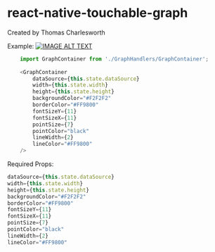 # react-native-touchable-graph
Created by Thomas Charlesworth

Example:
[![IMAGE ALT TEXT](http://img.youtube.com/vi/8XfkclUNLh0/0.jpg)](https://www.youtube.com/watch?v=8XfkclUNLh0 "react-native-touchable-graph")

```js
    import GraphContainer from './GraphHandlers/GraphContainer';
    
    <GraphContainer 
        dataSource={this.state.dataSource}
        width={this.state.width}
        height={this.state.height}
        backgroundColor="#F2F2F2"
        borderColor="#FF9800"
        fontSizeY={11}
        fontSizeX={11}
        pointSize={7}
        pointColor="black"
        lineWidth={2}
        lineColor="#FF9800"
    />
```

Required Props:
```js
dataSource={this.state.dataSource}
width={this.state.width}
height={this.state.height}
backgroundColor="#F2F2F2"
borderColor="#FF9800"
fontSizeY={11}
fontSizeX={11}
pointSize={7}
pointColor="black"
lineWidth={2}
lineColor="#FF9800"
```